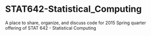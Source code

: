 # STAT642-Statistical_Computing
A place to share, organize, and discuss code for 2015 Spring quarter offering of STAT 642 - Statistical Computing

